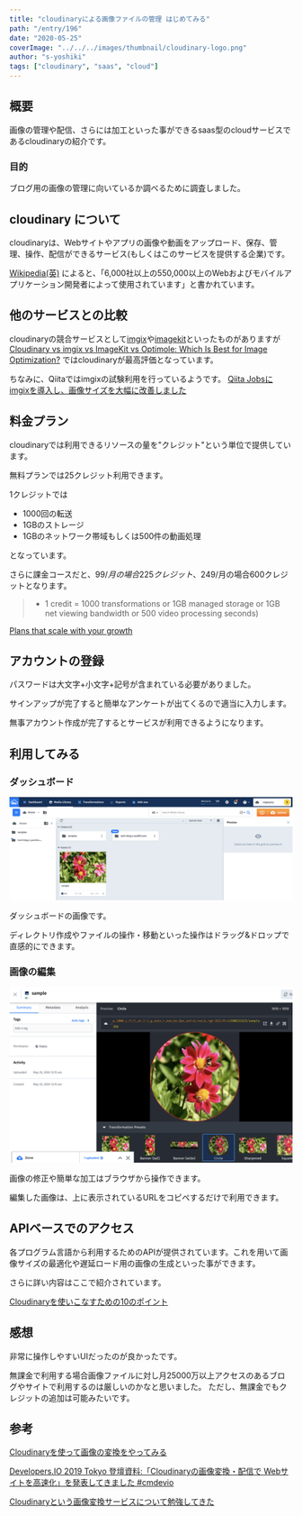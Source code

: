 ```yaml
---
title: "cloudinaryによる画像ファイルの管理 はじめてみる"
path: "/entry/196"
date: "2020-05-25"
coverImage: "../../../images/thumbnail/cloudinary-logo.png"
author: "s-yoshiki"
tags: ["cloudinary", "saas", "cloud"]
---
```


## 概要

画像の管理や配信、さらには加工といった事ができるsaas型のcloudサービスであるcloudinaryの紹介です。

### 目的

ブログ用の画像の管理に向いているか調べるために調査しました。

## cloudinary について

cloudinaryは、Webサイトやアプリの画像や動画をアップロード、保存、管理、操作、配信ができるサービス(もしくはこのサービスを提供する企業)です。

[Wikipedia(英)](https://en.wikipedia.org/wiki/Cloudinary) によると、「6,000社以上の550,000以上のWebおよびモバイルアプリケーション開発者によって使用されています」と書かれています。

## 他のサービスとの比較

cloudinaryの競合サービスとして[imgix](https://www.imgix.com/)や[imagekit](https://imagekit.io/)といったものがありますが
[Cloudinary vs imgix vs ImageKit vs Optimole: Which Is Best for Image Optimization?](https://themeisle.com/blog/cloudinary-vs-imgix-vs-imagekit-vs-optimole/) ではcloudinaryが最高評価となっています。

ちなみに、Qiitaではimgixの試験利用を行っているようです。
[Qiita Jobsにimgixを導入し、画像サイズを大幅に改善しました](https://qiita.com/hareku/items/cfa2ccef7ff9a8b9c5d2)

## 料金プラン

cloudinaryでは利用できるリソースの量を"クレジット"という単位で提供しています。

無料プランでは25クレジット利用できます。

1クレジットでは

- 1000回の転送
- 1GBのストレージ
- 1GBのネットワーク帯域もしくは500件の動画処理

となっています。

さらに課金コースだと、$99/月の場合225クレジット、$249/月の場合600クレジットとなります。

> - 1 credit = 1000 transformations or 1GB managed storage or 1GB net viewing bandwidth or 500 video processing seconds)

[Plans that scale with your growth](https://cloudinary.com/pricing)

## アカウントの登録

パスワードは大文字+小文字+記号が含まれている必要がありました。

サインアップが完了すると簡単なアンケートが出てくるので適当に入力します。

無事アカウント作成が完了するとサービスが利用できるようになります。

## 利用してみる

### ダッシュボード

![](2020-05-25-23-52-14.png)

ダッシュボードの画像です。

ディレクトリ作成やファイルの操作・移動といった操作はドラッグ&ドロップで直感的にできます。

### 画像の編集

![](2020-05-25-23-55-51.png)

画像の修正や簡単な加工はブラウザから操作できます。

編集した画像は、上に表示されているURLをコピペするだけで利用できます。

## APIベースでのアクセス

各プログラム言語から利用するためのAPIが提供されています。これを用いて画像サイズの最適化や遅延ロード用の画像の生成といった事ができます。

さらに詳い内容はここで紹介されています。

[Cloudinaryを使いこなすための10のポイント](https://dev.classmethod.jp/articles/top_10_tips_for_making_cloudinary_work_well_for_you/)

## 感想

非常に操作しやすいUIだったのが良かったです。

無課金で利用する場合画像ファイルに対し月25000万以上アクセスのあるブログやサイトで利用するのは厳しいのかなと思いました。
ただし、無課金でもクレジットの追加は可能みたいです。

## 参考

[Cloudinaryを使って画像の変換をやってみる](https://qiita.com/kanaxx/items/7d88948c9f8f43cdf760)

[Developers.IO 2019 Tokyo 登壇資料:「Cloudinaryの画像変換・配信で Webサイトを高速化」を発表してきました #cmdevio](https://dev.classmethod.jp/articles/developers-io-2019-tokyo-cloudinary/)

[Cloudinaryという画像変換サービスについて勉強してきた](https://note.com/chitapapa/n/n26053cf80609)
